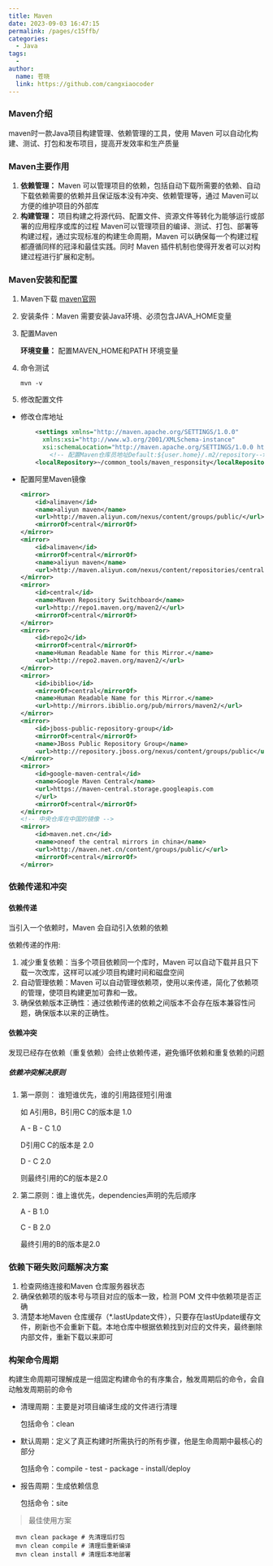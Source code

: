 ```yaml
---
title: Maven
date: 2023-09-03 16:47:15
permalink: /pages/c15ffb/
categories:
  - Java
tags:
  - 
author: 
  name: 苍晓
  link: https://github.com/cangxiaocoder
---
```

### Maven介绍
maven时一款Java项目构建管理、依赖管理的工具，使用 Maven 可以自动化构建、测试、打包和发布项目，提高开发效率和生产质量
### Maven主要作用
1. **依赖管理：**
   Maven 可以管理项目的依赖，包括自动下载所需要的依赖、自动下载依赖需要的依赖并且保证版本没有冲突、依赖管理等，通过 Maven可以方便的维护项目的外部库
2. **构建管理：**
    项目构建之将源代码、配置文件、资源文件等转化为能够运行或部署的应用程序或库的过程
    Maven可以管理项目的编译、测试、打包、部署等构建过程，通过实现标准的构建生命周期，Maven 可以确保每一个构建过程都遵循同样的冠泽和最佳实践。同时 Maven 插件机制也使得开发者可以对构建过程进行扩展和定制。

 ### Maven安装和配置
 1. Maven下载 
[maven官网](https://maven.apache.org/)
2. 安装条件：Maven 需要安装Java环境、必须包含JAVA_HOME变量
3. 配置Maven
   
   **环境变量：** 配置MAVEN_HOME和PATH 环境变量

4. 命令测试
   ```shell
   mvn -v
   ```
5. 修改配置文件
  - 修改仓库地址
    ```xml
        <settings xmlns="http://maven.apache.org/SETTINGS/1.0.0"
          xmlns:xsi="http://www.w3.org/2001/XMLSchema-instance"
          xsi:schemaLocation="http://maven.apache.org/SETTINGS/1.0.0 http://maven.apache.org/xsd/settings-1.0.0.xsd">
            <!-- 配置Maven仓库员地址Default:${user.home}/.m2/repository-->   
        <localRepository>~/common_tools/maven_responsity</localRepository>

    ```
  -  配置阿里Maven镜像
        ```xml
        <mirror>
            <id>alimaven</id>
            <name>aliyun maven</name>
            <url>http://maven.aliyun.com/nexus/content/groups/public/</url>
		    <mirrorOf>central</mirrorOf>        
		</mirror>
		<mirror>
            <id>alimaven</id>
            <mirrorOf>central</mirrorOf>
            <name>aliyun maven</name>
            <url>http://maven.aliyun.com/nexus/content/repositories/central/</url>
        </mirror>
        <mirror>
            <id>central</id>
            <name>Maven Repository Switchboard</name>
            <url>http://repo1.maven.org/maven2/</url>
            <mirrorOf>central</mirrorOf>
        </mirror>
        <mirror>
            <id>repo2</id>
            <mirrorOf>central</mirrorOf>
            <name>Human Readable Name for this Mirror.</name>
            <url>http://repo2.maven.org/maven2/</url>
        </mirror>
        <mirror>
            <id>ibiblio</id>
            <mirrorOf>central</mirrorOf>
            <name>Human Readable Name for this Mirror.</name>
            <url>http://mirrors.ibiblio.org/pub/mirrors/maven2/</url>
        </mirror>
        <mirror>
            <id>jboss-public-repository-group</id>
            <mirrorOf>central</mirrorOf>
            <name>JBoss Public Repository Group</name>
            <url>http://repository.jboss.org/nexus/content/groups/public</url>
        </mirror>
        <mirror>
            <id>google-maven-central</id>
            <name>Google Maven Central</name>
            <url>https://maven-central.storage.googleapis.com
            </url>
            <mirrorOf>central</mirrorOf>
        </mirror>
        <!-- 中央仓库在中国的镜像 -->
        <mirror>
            <id>maven.net.cn</id>
            <name>oneof the central mirrors in china</name>
            <url>http://maven.net.cn/content/groups/public/</url>
            <mirrorOf>central</mirrorOf>
		</mirror>
        ```
### 依赖传递和冲突
#### 依赖传递
   当引入一个依赖时，Maven 会自动引入依赖的依赖

   依赖传递的作用:

   1. 减少重复依赖：当多个项目依赖同一个库时，Maven 可以自动下载并且只下载一次改库，这样可以减少项目构建时间和磁盘空间
   2. 自动管理依赖：Maven 可以自动管理依赖项，使用以来传递，简化了依赖项的管理，使项目构建更加可靠和一致。
   3. 确保依赖版本正确性：通过依赖传递的依赖之间版本不会存在版本兼容性问题，确保版本以来的正确性。
#### 依赖冲突
 发现已经存在依赖（重复依赖）会终止依赖传递，避免循环依赖和重复依赖的问题
 ##### 依赖冲突解决原则
 1. 第一原则：
谁短谁优先，谁的引用路径短引用谁

    如 A引用B，B引用C C的版本是 1.0

    A - B - C  1.0

    D引用C C的版本是 2.0
    
    D - C      2.0

    则最终引用的C的版本是2.0
 2. 第二原则：谁上谁优先，dependencies声明的先后顺序
   
    A - B   1.0

    C - B   2.0

    最终引用的B的版本是2.0

### 依赖下砸失败问题解决方案
1. 检查网络连接和Maven 仓库服务器状态
2. 确保依赖项的版本号与项目对应的版本一致，检测 POM 文件中依赖项是否正确
3. 清楚本地Maven 仓库缓存（*.lastUpdate文件），只要存在lastUpdate缓存文件，刷新也不会重新下载。本地仓库中根据依赖找到对应的文件夹，最终删除内部文件，重新下载以来即可

### 构架命令周期
构建生命周期可理解成是一组固定构建命令的有序集合，触发周期后的命令，会自动触发周期前的命令
- 清理周期：主要是对项目编译生成的文件进行清理
  
  包括命令：clean
- 默认周期：定义了真正构建时所需执行的所有步骤，他是生命周期中最核心的部分
  
  包括命令：compile - test - package - install/deploy
- 报告周期：生成依赖信息
  
  包括命令：site
> 最佳使用方案
  ```shell
    mvn clean package # 先清理后打包
    mvn clean compile # 清理后重新编译
    mvn clean install # 清理后本地部署
  ```
